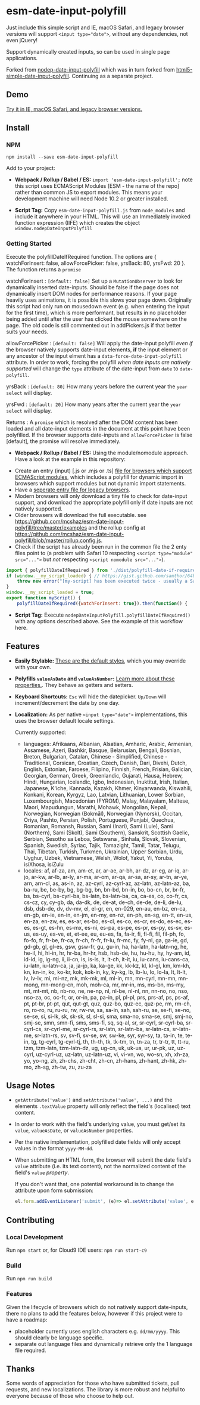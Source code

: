 # esm-date-input-polyfill

Just include this simple script and IE, macOS Safari, and legacy browser versions will support `<input type="date">`, without any dependencies, not even jQuery!

Support dynamically created inputs, so can be used in single page applications.

Forked from [nodep-date-input-polyfill](https://github.com/brianblakely/esm-date-input-polyfill) which was in turn forked from [html5-simple-date-input-polyfill](https://www.npmjs.com/package/html5-simple-date-input-polyfill). Continuing as a separate project.

## Demo

[Try it in IE, macOS Safari, and legacy browser versions.](https://brianblakely.github.io/esm-date-input-polyfill/)

## Install

### NPM

`npm install --save esm-date-input-polyfill`

Add to your project:

* **Webpack / Rollup / Babel / ES:** `import 'esm-date-input-polyfill';` note this script uses ECMAScript Modules [ESM - the name of the repo] rather than common JS to export modules. This means your development machine will need Node 10.2 or greater installed.

* **Script Tag:** Copy `esm-date-input-polyfill.js` from `node_modules` and include it anywhere in your HTML. This will use an Immediately invoked function expression (IIFE) which creates the object `window.nodepDateInputPolyfill`

### Getting Started

Execute the polyfillDateIfRequired function. The options are { watchForInsert: false, allowForcePicker: false, yrsBack: 80, yrsFwd: 20 }. The function returns a `promise`

watchForInsert
: `[default: false]` Set up a `MutationObserver` to look for dynamically inserted date-inputs. Should be false if the page does not dynamically insert DOM nodes for performance reasons. If your page heavily uses animations, it is possible this slows your page down. Originally this script had only run on mousedown event (e.g. when entering the input for the first time), which is more performant, but results in no placeholder being added until after the user has clicked the mouse somewhere on the page. The old code is still commented out in addPickers.js if that better suits your needs.

allowForcePicker
: `[default: false]` Will apply the date-input polyfill _even if_ the browser natively supports date-input elements, **if** the input element or any ancestor of the input elment has a `data-force-date-input-polyfill` attribute. In order to work, forcing the polyfill _when date inputs are natively supported_ will change the `type` attribute of the date-input from `date` to `date-polyfill`.

yrsBack
: `[default: 80]` How many years before the current year the `year select` will display.

yrsFwd
: `[default: 20]` How many years after the current year the `year select` will display.

Returns
: A `promise` which is resolved after the DOM content has been loaded and all date-input elements in the document at this point have been polyfilled. If the browser supports date-inputs and `allowForcePicker` is false [default], the promise will resolve immediately.

 * **Webpack / Rollup / Babel / ES:** Using the module/nomodule approach. Have a look at the example in this repository:
 - Create an entry (input) [.js or .mjs or .ts] [file for browsers which support ECMAScript modules](https://github.com/mcshaz/esm-date-input-polyfill/blob/master/gest-age.module.js), which includes a polyfill for dynamic import in browsers which support modules but not dynamic import statements. 
 - Have a [seperate entry file for legacy browsers](https://github.com/mcshaz/esm-date-input-polyfill/blob/master/gest-age.nomodule.js).
 - Modern browsers will only download a tiny file to check for date-input support, and download the appropriate polyfill only if date inputs are not natively supported.
 - Older browsers will download the full executable. see https://github.com/mcshaz/esm-date-input-polyfill/tree/master/examples and the rollup config at https://github.com/mcshaz/esm-date-input-polyfill/blob/master/rollup.config.js. 
 - Check if the script has already been run in the common file the 2 enty files point to (a problem with Safari 10 respecting `<script type="module" src="...">` but _not_ respecting `<script nomodule src="...">`).
```javascript
import { polyfillDateIfRequired } from './dist/polyfill-date-if-required.mjs';
if (window.__my_script_loaded) { // https://gist.github.com/samthor/64b114e4a4f539915a95b91ffd340acc
    throw new error("[my-script] has been executed twice - usually a Safari bug");
}
window.__my_script_loaded = true;
export function myScript() {
    polyfillDateIfRequired({watchForInsert: true}).then(function() {
```

* **Script Tag:**
Execute `nodepDateInputPolyfill.polyfillDateIfRequired()` with any options described above. See the example of this workflow here.


## Features
* **Easily Stylable:** [These are the default styles](https://github.com/brianblakely/esm-date-input-polyfill/blob/master/esm-date-input-polyfill.scss), which you may override with your own.

* **Polyfills `valueAsDate` and `valueAsNumber`:**
[Learn more about these properties.](https://developer.mozilla.org/en-US/docs/Web/API/HTMLInputElement#property-valueasdate). They behave as getters and setters.

* **Keyboard Shortcuts:** `Esc` will hide the datepicker. `Up/Down` will increment/decrement the date by one day.

* **Localization:** As per native `<input type="date">` implementations, this uses the browser default locale settings.

    Currently supported:
    - languages:
Afrikaans, Albanian, Alsatian, Amharic, Arabic, Armenian, Assamese, Azeri, Bashkir, Basque, Belarusian, Bengali, Bosnian, Breton, Bulgarian, Catalan, Chinese - Simplified, Chinese - Traditional, Corsican, Croatian, Czech, Danish, Dari, Divehi, Dutch, English, Estonian, Faroese, Filipino, Finnish, French, Frisian, Galician, Georgian, German, Greek, Greenlandic, Gujarati, Hausa, Hebrew, Hindi, Hungarian, Icelandic, Igbo, Indonesian, Inuktitut, Irish, Italian, Japanese, K'iche, Kannada, Kazakh, Khmer, Kinyarwanda, Kiswahili, Konkani, Korean, Kyrgyz, Lao, Latvian, Lithuanian, Lower Sorbian, Luxembourgish, Macedonian (FYROM), Malay, Malayalam, Maltese, Maori, Mapudungun, Marathi, Mohawk, Mongolian, Nepali, Norwegian, Norwegian (Bokmål), Norwegian (Nynorsk), Occitan, Oriya, Pashto, Persian, Polish, Portuguese, Punjabi, Quechua, Romanian, Romansh, Russian, Sami (Inari), Sami (Lule), Sami (Northern), Sami (Skolt), Sami (Southern), Sanskrit, Scottish Gaelic, Serbian, Sesotho sa Leboa, Setswana , Sinhala, Slovak, Slovenian, Spanish, Swedish, Syriac, Tajik, Tamazight, Tamil, Tatar, Telugu, Thai, Tibetan, Turkish, Turkmen, Ukrainian, Upper Sorbian, Urdu, Uyghur, Uzbek, Vietnamese, Welsh, Wolof, Yakut, Yi, Yoruba, isiXhosa, isiZulu
    - locales: af, af-za, am, am-et, ar, ar-ae, ar-bh, ar-dz, ar-eg, ar-iq, ar-jo, ar-kw, ar-lb, ar-ly, ar-ma, ar-om, ar-qa, ar-sa, ar-sy, ar-tn, ar-ye, arn, arn-cl, as, as-in, az, az-cyrl, az-cyrl-az, az-latn, az-latn-az, ba, ba-ru, be, be-by, bg, bg-bg, bn, bn-bd, bn-in, bo, bo-cn, br, br-fr, bs, bs-cyrl, bs-cyrl-ba, bs-latn, bs-latn-ba, ca, ca-es, co, co-fr, cs, cs-cz, cy, cy-gb, da, da-dk, de, de-at, de-ch, de-de, de-li, de-lu, dsb, dsb-de, dv, dv-mv, el, el-gr, en, en-029, en-au, en-bz, en-ca, en-gb, en-ie, en-in, en-jm, en-my, en-nz, en-ph, en-sg, en-tt, en-us, en-za, en-zw, es, es-ar, es-bo, es-cl, es-co, es-cr, es-do, es-ec, es-es, es-gt, es-hn, es-mx, es-ni, es-pa, es-pe, es-pr, es-py, es-sv, es-us, es-uy, es-ve, et, et-ee, eu, eu-es, fa, fa-ir, fi, fi-fi, fil, fil-ph, fo, fo-fo, fr, fr-be, fr-ca, fr-ch, fr-fr, fr-lu, fr-mc, fy, fy-nl, ga, ga-ie, gd, gd-gb, gl, gl-es, gsw, gsw-fr, gu, gu-in, ha, ha-latn, ha-latn-ng, he, he-il, hi, hi-in, hr, hr-ba, hr-hr, hsb, hsb-de, hu, hu-hu, hy, hy-am, id, id-id, ig, ig-ng, ii, ii-cn, is, is-is, it, it-ch, it-it, iu, iu-cans, iu-cans-ca, iu-latn, iu-latn-ca, ja, ja-jp, ka, ka-ge, kk, kk-kz, kl, kl-gl, km, km-kh, kn, kn-in, ko, ko-kr, kok, kok-in, ky, ky-kg, lb, lb-lu, lo, lo-la, lt, lt-lt, lv, lv-lv, mi, mi-nz, mk, mk-mk, ml, ml-in, mn, mn-cyrl, mn-mn, mn-mong, mn-mong-cn, moh, moh-ca, mr, mr-in, ms, ms-bn, ms-my, mt, mt-mt, nb, nb-no, ne, ne-np, nl, nl-be, nl-nl, nn, nn-no, no, nso, nso-za, oc, oc-fr, or, or-in, pa, pa-in, pl, pl-pl, prs, prs-af, ps, ps-af, pt, pt-br, pt-pt, qut, qut-gt, quz, quz-bo, quz-ec, quz-pe, rm, rm-ch, ro, ro-ro, ru, ru-ru, rw, rw-rw, sa, sa-in, sah, sah-ru, se, se-fi, se-no, se-se, si, si-lk, sk, sk-sk, sl, sl-si, sma, sma-no, sma-se, smj, smj-no, smj-se, smn, smn-fi, sms, sms-fi, sq, sq-al, sr, sr-cyrl, sr-cyrl-ba, sr-cyrl-cs, sr-cyrl-me, sr-cyrl-rs, sr-latn, sr-latn-ba, sr-latn-cs, sr-latn-me, sr-latn-rs, sv, sv-fi, sv-se, sw, sw-ke, syr, syr-sy, ta, ta-in, te, te-in, tg, tg-cyrl, tg-cyrl-tj, th, th-th, tk, tk-tm, tn, tn-za, tr, tr-tr, tt, tt-ru, tzm, tzm-latn, tzm-latn-dz, ug, ug-cn, uk, uk-ua, ur, ur-pk, uz, uz-cyrl, uz-cyrl-uz, uz-latn, uz-latn-uz, vi, vi-vn, wo, wo-sn, xh, xh-za, yo, yo-ng, zh, zh-chs, zh-cht, zh-cn, zh-hans, zh-hant, zh-hk, zh-mo, zh-sg, zh-tw, zu, zu-za
## Usage Notes

* `getAttribute('value')` and `setAttribute('value', ...)` and the elements `.textValue` property will only reflect the field's (localised) text content. 

* In order to work with the field's underlying value, you must get/set its
`value`, `valueAsDate`, or `valueAsNumber` properties.

* Per the native implementation, polyfilled date fields will only accept
values in the format `yyyy-MM-dd`.

* When submitting an HTML form, the browser will submit the date field's `value`
attribute (i.e. its text content), not the normalized content of the field's
`value` *property*.

    If you don't want that, one potential workaround is to change
    the attribute upon form submission:
    ```js
    el.form.addEventListener('submit', (e)=> el.setAttribute('value', el.value));
    ```

## Contributing

### Local Development
Run `npm start` or, for Cloud9 IDE users: `npm run start-c9`

### Build
Run `npm run build`

### Features
Given the lifecycle of browsers which do not natively support date-inputs, there no plans to add the features below, however if this project were to have a roadmap:
- placeholder currently uses english characters e.g. `dd/mm/yyyy`. This should clearly be language specific.
- separate out language files and dynamically retrieve only the 1 language file required.

## Thanks
Some words of appreciation for those who have submitted tickets, pull requests,
and new localizations.  The library is more robust and helpful to everyone
because of those who choose to help out.

